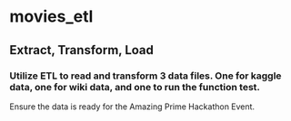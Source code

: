 # movies_etl
## Extract, Transform, Load

### Utilize ETL to read and transform 3 data files. One for kaggle data, one for wiki data, and one to run the function test.
Ensure the data is ready for the Amazing Prime Hackathon Event. 

